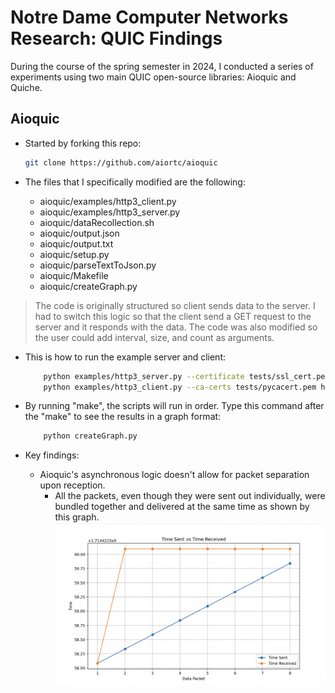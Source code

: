 # Notre Dame Computer Networks Research: QUIC Findings

During the course of the spring semester in 2024, I conducted a series of experiments using two main QUIC open-source libraries: Aioquic and Quiche.

## Aioquic
- Started by forking this repo:
    ```bash
    git clone https://github.com/aiortc/aioquic
    ```

- The files that I specifically modified are the following:
    - aioquic/examples/http3_client.py 
    - aioquic/examples/http3_server.py
    - aioquic/dataRecollection.sh
    - aioquic/output.json
    - aioquic/output.txt
    - aioquic/setup.py
    - aioquic/parseTextToJson.py
    - aioquic/Makefile
    - aioquic/createGraph.py


> The code is originally structured so client sends data to the server. I had to switch this logic so that the client send a GET request to the server and it responds with the data. 
> The code was also modified so the user could add interval, size, and count as arguments. 

- This is how to run the example server and client:
    ```bash
        python examples/http3_server.py --certificate tests/ssl_cert.pem --private-key tests/ssl_key.pem -interval 0.250 -size 100 -count
        python examples/http3_client.py --ca-certs tests/pycacert.pem https://localhost:4433/
    ```
- By running "make", the scripts will run in order. Type this command after the "make" to see the results in a graph format:
    ```bash
        python createGraph.py
    ```

- Key findings:
    - Aioquic's asynchronous logic doesn't allow for packet separation upon reception. 
        - All the packets, even though they were sent out individually, were bundled together and delivered at the same time as shown by this graph. 
        ![image](aioquic_graph.png)









